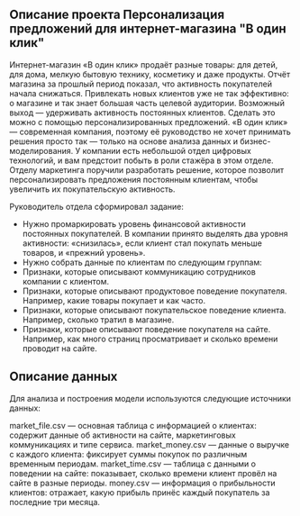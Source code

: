 ## Описание проекта Персонализация предложений для интернет-магазина "В один клик"

Интернет-магазин «В один клик» продаёт разные товары: для детей, для дома, мелкую бытовую технику, косметику и даже продукты. Отчёт магазина за прошлый период показал, что активность покупателей начала снижаться. Привлекать новых клиентов уже не так эффективно: о магазине и так знает большая часть целевой аудитории. Возможный выход — удерживать активность постоянных клиентов. Сделать это можно с помощью персонализированных предложений.
«В один клик» — современная компания, поэтому её руководство не хочет принимать решения просто так — только на основе анализа данных и бизнес-моделирования. У компании есть небольшой отдел цифровых технологий, и вам предстоит побыть в роли стажёра в этом отделе. 
Отделу маркетинга поручили разработать решение, которое позволит персонализировать предложения постоянным клиентам, чтобы увеличить их покупательскую активность.

Руководитель отдела сформировал задание:
 - Нужно промаркировать уровень финансовой активности постоянных покупателей. В компании принято выделять два уровня активности: «снизилась», если клиент стал покупать меньше товаров, и «прежний уровень».
 - Нужно собрать данные по клиентам по следующим группам: 
 - Признаки, которые описывают коммуникацию сотрудников компании с клиентом.
 - Признаки, которые описывают продуктовое поведение покупателя. Например, какие товары покупает и как часто.
 - Признаки, которые описывают покупательское поведение клиента. Например, сколько тратил в магазине.
 - Признаки, которые описывают поведение покупателя на сайте. Например, как много страниц просматривает и сколько времени проводит на сайте.

## Описание данных

Для анализа и построения модели используются следующие источники данных:

market_file.csv — основная таблица с информацией о клиентах:
содержит данные об активности на сайте, маркетинговых коммуникациях и типе сервиса.
market_money.csv — данные о выручке с каждого клиента:
фиксирует суммы покупок по различным временным периодам.
market_time.csv — таблица с данными о поведении на сайте:
показывает, сколько времени клиент провёл на сайте в разные периоды.
money.csv — информация о прибыльности клиентов:
отражает, какую прибыль принёс каждый покупатель за последние три месяца.
